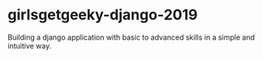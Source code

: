 # girlsgetgeeky-django-2019
Building a django application with basic to advanced skills in a simple and intuitive way.

